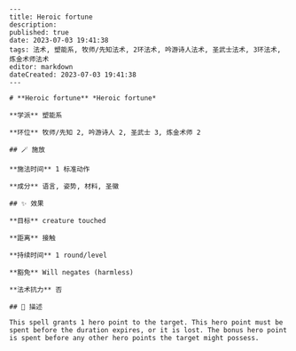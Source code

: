 
    ---
    title: Heroic fortune
    description: 
    published: true
    date: 2023-07-03 19:41:38
    tags: 法术, 塑能系, 牧师/先知法术, 2环法术, 吟游诗人法术, 圣武士法术, 3环法术, 炼金术师法术
    editor: markdown
    dateCreated: 2023-07-03 19:41:38
    ---

    # **Heroic fortune** *Heroic fortune*

    **学派** 塑能系 

    **环位** 牧师/先知 2, 吟游诗人 2, 圣武士 3, 炼金术师 2

    ## 🪄 施放

    **施法时间** 1 标准动作

    **成分** 语言, 姿势, 材料, 圣徽

    ## ✨ 效果 

    **目标** creature touched 

    **距离** 接触  

    **持续时间** 1 round/level 

    **豁免** Will negates (harmless)

    **法术抗力** 否

    ## 📖 描述

    This spell grants 1 hero point to the target. This hero point must be spent before the duration expires, or it is lost. The bonus hero point is spent before any other hero points the target might possess.
    